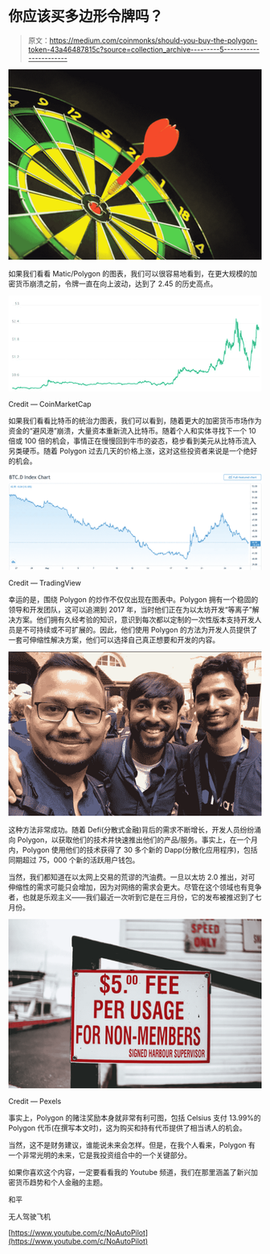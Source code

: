 # 你应该买多边形令牌吗？

> 原文：<https://medium.com/coinmonks/should-you-buy-the-polygon-token-43a46487815c?source=collection_archive---------5----------------------->

![](img/e843601573afdee240051e73f6088a9a.png)

如果我们看看 Matic/Polygon 的图表，我们可以很容易地看到，在更大规模的加密货币崩溃之前，令牌一直在向上波动，达到了 2.45 的历史高点。

![](img/ebd64e8251123d7e8fe32f4272f598e6.png)

Credit — CoinMarketCap

如果我们看看比特币的统治力图表，我们可以看到，随着更大的加密货币市场作为资金的“避风港”崩溃，大量资本重新流入比特币。随着个人和实体寻找下一个 10 倍或 100 倍的机会，事情正在慢慢回到牛市的姿态，稳步看到美元从比特币流入另类硬币。随着 Polygon 过去几天的价格上涨，这对这些投资者来说是一个绝好的机会。

![](img/56e437ddc3cbaa5b2d3c893ed625dd20.png)

Credit — TradingView

幸运的是，围绕 Polygon 的炒作不仅仅出现在图表中。Polygon 拥有一个稳固的领导和开发团队，这可以追溯到 2017 年，当时他们正在为以太坊开发“等离子”解决方案。他们拥有久经考验的知识，意识到每次都以定制的一次性版本支持开发人员是不可持续或不可扩展的。因此，他们使用 Polygon 的方法为开发人员提供了一套可伸缩性解决方案，他们可以选择自己真正想要和开发的内容。

![](img/2900233f5748421cbf8cbe8790771994.png)

这种方法非常成功。随着 Defi(分散式金融)背后的需求不断增长，开发人员纷纷涌向 Polygon，以获取他们的技术并快速推出他们的产品/服务。事实上，在一个月内，Polygon 使用他们的技术获得了 30 多个新的 Dapp(分散化应用程序)，包括同期超过 75，000 个新的活跃用户钱包。

当然，我们都知道在以太网上交易的荒谬的汽油费。一旦以太坊 2.0 推出，对可伸缩性的需求可能只会增加，因为对网络的需求会更大。尽管在这个领域也有竞争者，也就是乐观主义——我们最近一次听到它是在三月份，它的发布被推迟到了七月份。

![](img/e8f8433071a5d1b4138978831401c335.png)

Credit — Pexels

事实上，Polygon 的赌注奖励本身就非常有利可图，包括 Celsius 支付 13.99%的 Polygon 代币(在撰写本文时)，这为购买和持有代币提供了相当诱人的机会。

当然，这不是财务建议，谁能说未来会怎样。但是，在我个人看来，Polygon 有一个非常光明的未来，它是我投资组合中的一个关键部分。

如果你喜欢这个内容，一定要看看我的 Youtube 频道，我们在那里涵盖了新兴加密货币趋势和个人金融的主题。

和平

无人驾驶飞机

[https://www.youtube.com/c/NoAutoPilot](https://www.youtube.com/c/NoAutoPilot)